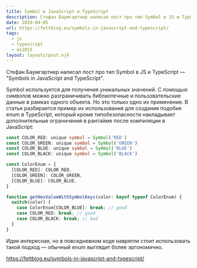 ```yaml
---
title: Symbol в JavaScript и TypeScript
description: Стефан Баумгартнер написал пост про тип Symbol в JS и TypeScript
date: 2020-04-05
url: https://fettblog.eu/symbols-in-javascript-and-typescript/
tags:
  - js
  - typescript
  - es2015
layout: layouts/post.njk
---
```

Стефан Баумгартнер написал пост про тип Symbol в JS и TypeScript — "Symbols in JavaScript and TypeScript".

Symbol используется для получения уникальных значений. С помощью символов можно разграничивать библиотечные и пользовательские данные в рамках одного объекта. Но это только одно их применение. В статье разбирается пример их использования для создания подобия enum в TypeScript, который кроме типобезопасности накладывает дополнительные ограничения в рантайме после компиляции в JavaScript:

```ts
const COLOR_RED: unique symbol = Symbol('RED')
const COLOR_GREEN: unique symbol = Symbol('GREEN')
const COLOR_BLUE: unique symbol = Symbol('BLUE')
const COLOR_BLACK: unique symbol = Symbol('BLACK')

const ColorEnum = {
  [COLOR_RED]: COLOR_RED,
  [COLOR_GREEN]: COLOR_GREEN,
  [COLOR_BLUE]: COLOR_BLUE,
}

function getHexValueWithSymbolKeys(color: keyof typeof ColorEnum) {
  switch(color) {
    case ColorEnum[COLOR_BLUE]: break; // good
    case COLOR_RED: break; // good
    case COLOR_BLACK: break; // bad
  }
}
```

Идея интересная, но в повседневном коде наврятли стоит использовать такой подход — обычный enum выглядит более эргономично.

https://fettblog.eu/symbols-in-javascript-and-typescript/
